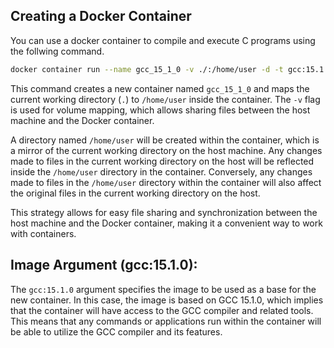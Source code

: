 ## Creating a Docker Container

You can use a docker container to compile and execute C programs using the follwing command.

```bash
docker container run --name gcc_15_1_0 -v ./:/home/user -d -t gcc:15.1.0
```

This command creates a new container named `gcc_15_1_0` and maps the current working directory (`.`) to `/home/user` inside the container. 
The `-v` flag is used for volume mapping, which allows sharing files between the host machine and the Docker container.

A directory named `/home/user` will be created within the container, which is a mirror of the current working directory on the host machine.
Any changes made to files in the current working directory on the host will be reflected inside the `/home/user` directory in the container.
Conversely, any changes made to files in the `/home/user` directory within the container will also affect the original files in the current working directory on the host.

This strategy allows for easy file sharing and synchronization between the host machine and the Docker container, making it a convenient way to work with containers.

## Image Argument (gcc:15.1.0):

The `gcc:15.1.0` argument specifies the image to be used as a base for the new container. 
In this case, the image is based on GCC 15.1.0, which implies that the container will have access to the GCC compiler and related tools. 
This means that any commands or applications run within the container will be able to utilize the GCC compiler and its features. 










